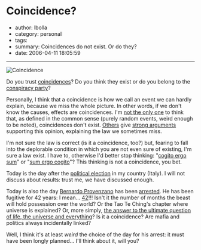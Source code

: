 # Coincidence?

- author: lbolla
- category: personal
- tags:
- summary: Coincidences do not exist. Or do they?
- date: 2006-04-11 18:05:59

----------------

![Coincidence][1]

Do you trust [coincidences][2]? Do you think they exist or do you belong to the
[conspiracy party][3]?

Personally, I think that a coincidence is how we call an
event we can hardly explain, because we miss the whole picture. In other words,
if we don't know the causes, effects are coincidences. I'm [not the only
one][4] to think that, as defined in the common sense (purely random events,
weird enough to be noted), coincidences don't exist. [Others][5] give [strong
arguments][6] supporting this opinion, explaining the law we sometimes miss.

I'm not sure the law is correct (is it a coincidence, too?) but, fearing to
fall into the deplorable condition in which you are not even sure of existing,
I'm sure a law exist. I have to, otherwise I'd better stop thinking: "[cogito
ergo sum][7]" or "[sum ergo cogito][8]"? This thinking is not a coincidence,
you bet.

Today is the day after the [political election][9] in my country (Italy). I
will not discuss about results: trust me, we have discussed enough.

Today is also the day [Bernardo Provenzano][10] has been [arrested][11]. He has
been fugitive for 42 years: I mean... [42][12]!!! Isn't it the number of months
the beast will hold possession over the world? Or the Tao Te Ching's chapter
where universe is explained? Or, more simply, [the answer to the ultimate
question of life, the universe and everything][13]? Is it a coincidence? Are
mafia and politics always incidentally linked?

Well, I think it's at least _weird_ the choice of the day for his arrest: it
must have been longly planned... I'll think about it, will you?

   [1]: http://www.essentialism.net/Coincidence.gif
   [2]: http://en.wikipedia.org/wiki/Coincidence (coincidence)
   [3]: http://en.wikipedia.org/wiki/Conspiracy_theory (conspiracy theory)
   [4]: http://en.wikipedia.org/wiki/V_for_Vendetta_%28film%29 (V for Vendetta)
   [5]: http://en.wikipedia.org/wiki/Littlewood%27s_law (J. E. Littlewood)
   [6]: http://en.wikipedia.org/wiki/Law_of_Truly_Large_Numbers (law of truly large numbers)
   [7]: http://en.wikipedia.org/wiki/Cogito_ergo_sum (cogito ergo sum)
   [8]: http://www.skeptic.com/about_us/discover_skepticism.html (skeptics society)
   [9]: http://www.repubblica.it/2006/04/dirette/sezioni/politica/elezioni/elezionimar/index.html (Repubblica)
   [10]: http://en.wikipedia.org/wiki/Bernardo_Provenzano (bernardo provenzano)
   [11]: http://www.repubblica.it/2006/04/dirette/sezioni/cronaca/provenzano/provenzano/index.html (Repubblica)
   [12]: http://en.wikipedia.org/wiki/42_%28number%29 (42)
   [13]: http://en.wikipedia.org/wiki/The_Answer_to_Life%2C_the_Universe%2C_and_Everything (douglas adams)
